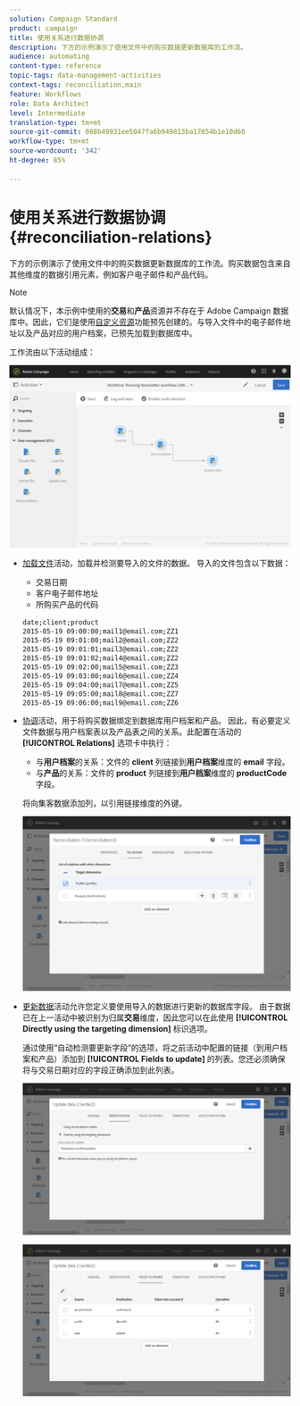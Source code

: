 ```yaml
---
solution: Campaign Standard
product: campaign
title: 使用关系进行数据协调
description: 下方的示例演示了使用文件中的购买数据更新数据库的工作流。
audience: automating
content-type: reference
topic-tags: data-management-activities
context-tags: reconciliation,main
feature: Workflows
role: Data Architect
level: Intermediate
translation-type: tm+mt
source-git-commit: 088b49931ee5047fa6b949813ba17654b1e10d60
workflow-type: tm+mt
source-wordcount: '342'
ht-degree: 85%

---
```



# 使用关系进行数据协调 {#reconciliation-relations}

下方的示例演示了使用文件中的购买数据更新数据库的工作流。购买数据包含来自其他维度的数据引用元素，例如客户电子邮件和产品代码。

>[!NOTE]
>
>默认情况下，本示例中使用的&#x200B;**交易**&#x200B;和&#x200B;**产品**&#x200B;资源并不存在于 Adobe Campaign 数据库中。因此，它们是使用[自定义资源](../../developing/using/data-model-concepts.md)功能预先创建的。与导入文件中的电子邮件地址以及产品对应的用户档案，已预先加载到数据库中。

工作流由以下活动组成：

![](assets/reconciliation_example1.png)

* [加载文件](../../automating/using/load-file.md)活动，加载并检测要导入的文件的数据。 导入的文件包含以下数据：

   * 交易日期
   * 客户电子邮件地址
   * 所购买产品的代码

   ```
   date;client;product
   2015-05-19 09:00:00;mail1@email.com;ZZ1
   2015-05-19 09:01:00;mail2@email.com;ZZ2
   2015-05-19 09:01:01;mail3@email.com;ZZ2
   2015-05-19 09:01:02;mail4@email.com;ZZ2
   2015-05-19 09:02:00;mail5@email.com;ZZ3
   2015-05-19 09:03:00;mail6@email.com;ZZ4
   2015-05-19 09:04:00;mail7@email.com;ZZ5
   2015-05-19 09:05:00;mail8@email.com;ZZ7
   2015-05-19 09:06:00;mail9@email.com;ZZ6
   ```

* [协调](../../automating/using/reconciliation.md)活动，用于将购买数据绑定到数据库用户档案和产品。 因此，有必要定义文件数据与用户档案表以及产品表之间的关系。此配置在活动的 **[!UICONTROL Relations]** 选项卡中执行：

   * 与&#x200B;**用户档案**&#x200B;的关系：文件的 **client** 列链接到&#x200B;**用户档案**&#x200B;维度的 **email** 字段。
   * 与&#x200B;**产品**&#x200B;的关系：文件的 **product** 列链接到&#x200B;**用户档案**&#x200B;维度的 **productCode** 字段。

   将向集客数据添加列，以引用链接维度的外键。

   ![](assets/reconciliation_example3.png)

* [更新数据](../../automating/using/update-data.md)活动允许您定义要使用导入的数据进行更新的数据库字段。 由于数据已在上一活动中被识别为归属&#x200B;**交易**&#x200B;维度，因此您可以在此使用 **[!UICONTROL Directly using the targeting dimension]** 标识选项。

   通过使用“自动检测要更新字段”的选项，将之前活动中配置的链接（到用户档案和产品）添加到 **[!UICONTROL Fields to update]** 的列表。您还必须确保将与交易日期对应的字段正确添加到此列表。

   ![](assets/reconciliation_example5.png)

   ![](assets/reconciliation_example4.png)
